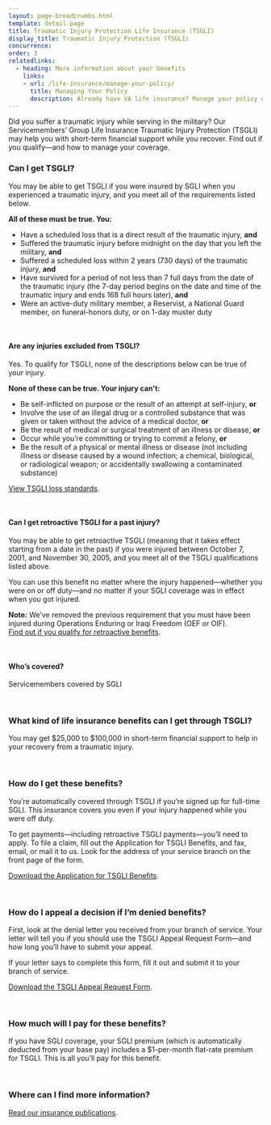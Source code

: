 ```yaml
---
layout: page-breadcrumbs.html
template: detail-page
title: Traumatic Injury Protection Life Insurance (TSGLI)
display_title: Traumatic Injury Protection (TSGLI)
concurrence: 
order: 3
relatedlinks:
  - heading: More information about your benefits
    links:
    - url: /life-insurance/manage-your-policy/
      title: Managing Your Policy
      description: Already have VA life insurance? Manage your policy online.
---
```


<div class="va-introtext">

Did you suffer a traumatic injury while serving in the military? Our Servicemembers’ Group Life Insurance Traumatic Injury Protection (TSGLI) may help you with short-term financial support while you recover. Find out if you qualify—and how to manage your coverage.

</div>

<div class="feature">

### Can I get TSGLI? 

You may be able to get TSGLI if you were insured by SGLI when you experienced a traumatic injury, and you meet all of the requirements listed below.

**All of these must be true. You:**

- Have a scheduled loss that is a direct result of the traumatic injury, **and**
- Suffered the traumatic injury before midnight on the day that you left the military, **and**
- Suffered a scheduled loss within 2 years (730 days) of the traumatic injury, **and**
- Have survived for a period of not less than 7 full days from the date of the traumatic injury (the 7-day period begins on the date and time of the traumatic injury and ends 168 full hours later), **and**
- Were an active-duty military member, a Reservist, a National Guard member, on funeral-honors duty, or on 1-day muster duty

<br>

#### Are any injuries excluded from TSGLI? 

Yes. To qualify for TSGLI, none of the descriptions below can be true of your injury.

**None of these can be true. Your injury can't:**

- Be self-inflicted on purpose or the result of an attempt at self-injury, **or**
- Involve the use of an illegal drug or a controlled substance that was given or taken without the advice of a medical doctor, **or**
- Be the result of medical or surgical treatment of an illness or disease, **or**
- Occur while you’re committing or trying to commit a felony, **or**
- Be the result of a physical or mental illness or disease (not including illness or disease caused by a wound infection; a chemical, biological, or radiological weapon; or accidentally swallowing a contaminated substance)

[View TSGLI loss standards](https://www.benefits.va.gov/insurance/tsgli_schedule_Schedule.asp).

<br>

#### Can I get retroactive TSGLI for a past injury?

You may be able to get retroactive TSGLI (meaning that it takes effect starting from a date in the past) if you were injured between October 7, 2001, and November 30, 2005, and you meet all of the TSGLI qualifications listed above.

You can use this benefit no matter where the injury happened—whether you were on or off duty—and no matter if your SGLI coverage was in effect when you got injured. 

**Note:** We’ve removed the previous requirement that you must have been injured during Operations Enduring or Iraqi Freedom (OEF or OIF). <br>
[Find out if you qualify for retroactive benefits](https://www.benefits.va.gov/insurance/tsgli-claim-questionnaire.asp). 

<br>

#### Who’s covered?

Servicemembers covered by SGLI

</div>

<br>

### What kind of life insurance benefits can I get through TSGLI?

You may get $25,000 to $100,000 in short-term financial support to help in your recovery from a traumatic injury.

<br>

### How do I get these benefits?

You’re automatically covered through TSGLI if you’re signed up for full-time SGLI. This insurance covers you even if your injury happened while you were off duty.

To get payments—including retroactive TSGLI payments—you’ll need to apply. To file a claim, fill out the Application for TSGLI Benefits, and fax, email, or mail it to us. Look for the address of your service branch on the front page of the form.<br>

[Download the Application for TSGLI Benefits](https://www.benefits.va.gov/INSURANCE/forms/SGLV_8600_ed2018-02.pdf).

<br>

### How do I appeal a decision if I’m denied benefits?

First, look at the denial letter you received from your branch of service. Your letter will tell you if you should use the TSGLI Appeal Request Form—and how long you’ll have to submit your appeal.

If your letter says to complete this form, fill it out and submit it to your branch of service.<br>

[Download the TSGLI Appeal Request Form](https://benefits.va.gov/INSURANCE/forms/SGLV_8600A_ed2017-01.pdf). 

<br>

### How much will I pay for these benefits? 

If you have SGLI coverage, your SGLI premium (which is automatically deducted from your base pay) includes a $1-per-month flat-rate premium for TSGLI. This is all you’ll pay for this benefit.

<br>

### Where can I find more information?

[Read our insurance publications](https://www.benefits.va.gov/INSURANCE/ins_publications.asp).

